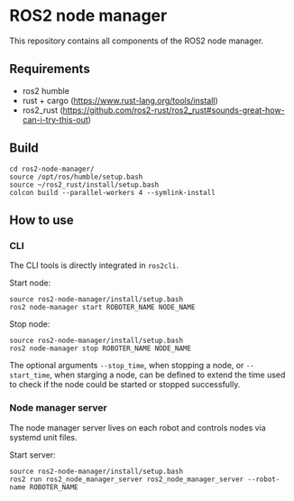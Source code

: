 # ROS2 node manager

This repository contains all components of the ROS2 node manager.

## Requirements

- ros2 humble
- rust + cargo (https://www.rust-lang.org/tools/install)
- ros2_rust (https://github.com/ros2-rust/ros2_rust#sounds-great-how-can-i-try-this-out)

## Build

```
cd ros2-node-manager/
source /opt/ros/humble/setup.bash
source ~/ros2_rust/install/setup.bash
colcon build --parallel-workers 4 --symlink-install
```

## How to use

### CLI

The CLI tools is directly integrated in `ros2cli`.

Start node:

```
source ros2-node-manager/install/setup.bash
ros2 node-manager start ROBOTER_NAME NODE_NAME
```

Stop node:

```
source ros2-node-manager/install/setup.bash
ros2 node-manager stop ROBOTER_NAME NODE_NAME
```

The optional arguments `--stop_time`, when stopping a node, or `--start_time`, when starging a node, can be defined
to extend the time used to check if the node could be started or stopped successfully.

### Node manager server

The node manager server lives on each robot and controls nodes via systemd unit files.

Start server:

```
source ros2-node-manager/install/setup.bash
ros2 run ros2_node_manager_server ros2_node_manager_server --robot-name ROBOTER_NAME
```


